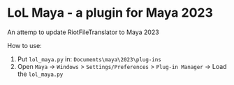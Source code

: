 # LoL Maya - a plugin for Maya 2023
An attemp to update RiotFileTranslator to Maya 2023


How to use:
1. Put `lol_maya.py` in: ```Documents\maya\2023\plug-ins```
2. Open `Maya` -> `Windows` > `Settings/Preferences` > `Plug-in Manager` -> Load the `lol_maya.py`